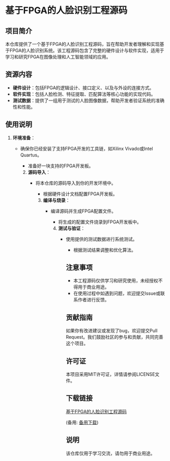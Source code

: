 # 基于FPGA的人脸识别工程源码

## 项目简介

本仓库提供了一个基于FPGA的人脸识别工程源码，旨在帮助开发者理解和实现基于FPGA的人脸识别系统。该工程源码包含了完整的硬件设计与软件实现，适用于学习和研究FPGA在图像处理和人工智能领域的应用。

## 资源内容

- **硬件设计**：包括FPGA的逻辑设计、接口定义、以及与外设的连接方式。
- **软件实现**：包括人脸检测、特征提取、匹配算法等核心功能的实现代码。
- **测试数据**：提供了一组用于测试的人脸图像数据，帮助开发者验证系统的准确性和性能。

## 使用说明

1. **环境准备**：
   - 确保你已经安装了支持FPGA开发的工具链，如Xilinx Vivado或Intel Quartus。
      - 准备好一块支持的FPGA开发板。

      2. **源码导入**：
         - 将本仓库的源码导入到你的开发环境中。
            - 根据硬件设计文档配置FPGA开发板。

            3. **编译与烧录**：
               - 编译源码并生成FPGA配置文件。
                  - 将生成的配置文件烧录到FPGA开发板中。

                  4. **测试与验证**：
                     - 使用提供的测试数据进行系统测试。
                        - 根据测试结果调整和优化算法。

                        ## 注意事项

                        - 本工程源码仅供学习和研究使用，未经授权不得用于商业用途。
                        - 在使用过程中如遇到问题，欢迎提交Issue或联系作者进行反馈。

                        ## 贡献指南

                        如果你有改进建议或发现了bug，欢迎提交Pull Request。我们鼓励社区的参与和贡献，共同完善这个项目。

                        ## 许可证

                        本项目采用MIT许可证，详情请参阅LICENSE文件。

                        ## 下载链接
                        [基于FPGA的人脸识别工程源码](https://pan.quark.cn/s/f05a608d3884) 

                        (备用: [备用下载](https://pan.baidu.com/s/1VCMS4JBP4mkrI84zOXnXZg?pwd=1234))

                        ## 说明

                        该仓库仅用于学习交流，请勿用于商业用途。
